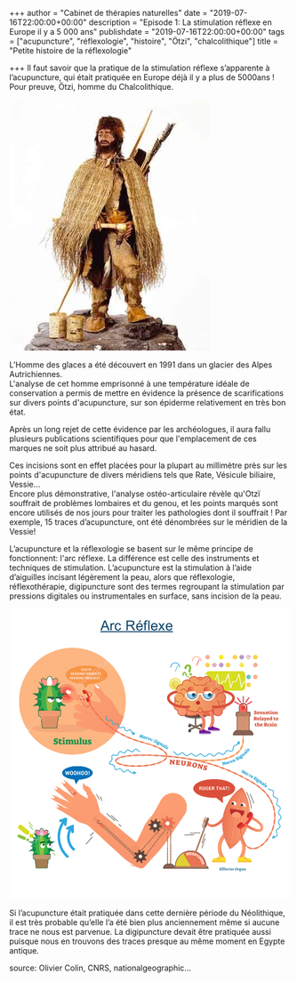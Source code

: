 +++
author = "Cabinet de thérapies naturelles"
date = "2019-07-16T22:00:00+00:00"
description = "Episode 1: La stimulation réflexe en Europe il y a 5 000 ans"
publishdate = "2019-07-16T22:00:00+00:00"
tags = ["acupuncture", "réflexologie", "histoire", "Ötzi", "chalcolithique"]
title = "Petite histoire de la réflexologie"

+++
Il faut savoir que la pratique de la stimulation réflexe s’apparente à l’acupuncture, qui était pratiquée en Europe déjà il y a plus de 5000ans ! Pour preuve, Ötzi, homme du Chalcolithique.

![](/61766540.jpg)

L’Homme des glaces a été découvert en 1991 dans un glacier des Alpes Autrichiennes.  
L'analyse de cet homme emprisonné à une température idéale de conservation a permis de mettre en évidence la présence de scarifications sur divers points d'acupuncture, sur son épiderme relativement en très bon état.

Après un long rejet de cette évidence par les archéologues, il aura fallu plusieurs publications scientifiques pour que l'emplacement de ces marques ne soit plus attribué au hasard.

Ces incisions sont en effet placées pour la plupart au millimètre près sur les points d'acupuncture de divers méridiens tels que Rate, Vésicule biliaire, Vessie...  
Encore plus démonstrative, l'analyse ostéo-articulaire révèle qu'Otzï souffrait de problèmes lombaires et du genou, et les points marqués sont encore utilisés de nos jours pour traiter les pathologies dont il souffrait ! Par exemple, 15 traces d’acupuncture, ont été dénombrées sur le méridien de la Vessie!

L’acupuncture et la réflexologie se basent sur le même principe de fonctionnent: l'arc réflexe. La différence est celle des instruments et techniques de stimulation. L’acupuncture est la stimulation à l’aide d’aiguilles incisant légèrement la peau, alors que réflexologie, réflexothérapie, digipuncture sont des termes regroupant la stimulation par pressions digitales ou instrumentales en surface, sans incision de la peau.

![](/depositphotos_186780038-stock-illustration-spinal-reflex-arc-scheme-vector-1.jpg)

Si l’acupuncture était pratiquée dans cette dernière période du Néolithique, il est très probable qu’elle l’a été bien plus anciennement même si aucune trace ne nous est parvenue. La digipuncture devait être pratiquée aussi puisque nous en trouvons des traces presque au même moment en Egypte antique.

source: Olivier Colin, CNRS, nationalgeographic...